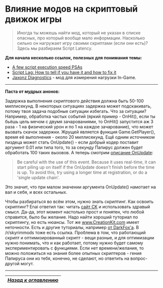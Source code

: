 # Влияние модов на скриптовый движок игры

> Иногда ты можешь найти мод, который не указан в списке опасных, про который вообще мало информации. Насколько сильно он нагружает игру своими скриптами (если они есть)? Здесь мы разбираем Script Latency.

**Для начала несколько ссылок, полезных для понимания темы:**
+ [A few script execution speed PSAs](https://www.reddit.com/r/skyrimmods/comments/4omjly/a_few_script_execution_speed_psas/)
+ [Script Lag: How to tell if you have it and how to fix it](https://forums.nexusmods.com/index.php?/topic/1596198-script-lag-how-to-tell-if-you-have-it-and-how-to-fix-it/)
+ [Jaxonz Diagnostics](http://www.nexusmods.com/skyrim/mods/62346/) - мод для измерения нагрузки In-Game.

------

**Паста от мудрых анонов:**

Задержка выполнения скриптового действия должна быть 50-100 миллисекунд. В некоторых ситуациях задержка может подскакивать, потому твоя задача подобные ситуации избегать. Что за ситуации? Например, обработка частых событий (яркий пример - OnHit(), если ты бьёшь цель мечом с двумя зачарованиями, то OnHit() запустится аж 3 раза - 1 на физический урон и по 1 на каждое зачарование), что может вызвать скачок задержки. Жрущей является функция Game.GetPlayer(), время её выполнения - около 20 миллисекунд. Ещё одним источником пиздеца может стать OnUpdate() - если добрый кодер поставит аргумент 0.01 или типа того, то за секунду Папирус должен будет обработать 100 таких вызовов. А теперь смотрим [описание OnUpdate](http://www.creationkit.com/index.php?title=OnUpdate_(Papyrus)):

> Be careful with the use of this event. Because it uses real-time, it can start piling up on itself if the OnUpdate doesn't finish before the time is up. To avoid this, try using a longer time at registration, or do a 'single update chain'.

Это значит, что при малом значении аргумента OnUpdate() намотает на вал и себя, и всех остальных.

Чтобы разбираться во всём этом, нужно знать скриптинг. Как освоить скриптинг? Enai ответил так: читать [сайт CK](http://www.creationkit.com/index.php?title=Category:Papyrus) и использовать здравый смысл. Да-да, этот момент настолько прост и понятен, что любой справится, было бы желание. Надо найти хороший туториал по скриптингу, но есть нюансы. Тот же www.CreationKit.com имеет неточности. Есть и другие туториалы, например [от DarkFox'а](https://www.darkfox127.co.uk). В /r/skyrimmods тоже есть ссылка. Проблема в том, что работающий скрипт и оптимизированный скрипт - вещи разные, и для оптимизации нужно понимать, что и как работает, потому нужно будет самому экспериментировать с функциями. Если нет времени/желания, то можно положиться на знания более опытных скриптеров - гения Папируса они из тебя, конечно, не сделают, но ответить на вопрос-другой могут.

------

|[*Назад к оглавлению*](../01_Оглавление.md)|
|:---:|
